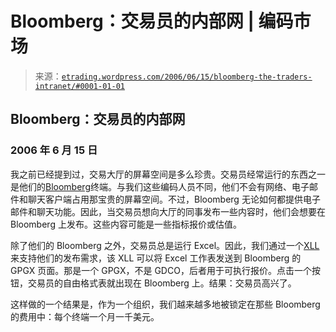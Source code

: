 <!--yml

category: 未分类

date: 2024-05-12 19:52:37

-->

# Bloomberg：交易员的内部网 | 编码市场

> 来源：[`etrading.wordpress.com/2006/06/15/bloomberg-the-traders-intranet/#0001-01-01`](https://etrading.wordpress.com/2006/06/15/bloomberg-the-traders-intranet/#0001-01-01)

## Bloomberg：交易员的内部网

### 2006 年 6 月 15 日

我之前已经提到过，交易大厅的屏幕空间是多么珍贵。交易员经常运行的东西之一是他们的[Bloomberg](http://www.bloomberg.com)终端。与我们这些编码人员不同，他们不会有网络、电子邮件和聊天客户端占用那宝贵的屏幕空间。不过，Bloomberg 无论如何都提供电子邮件和聊天功能。因此，当交易员想向大厅的同事发布一些内容时，他们会想要在 Bloomberg 上发布。这些内容可能是一些指标报价或估值。

除了他们的 Bloomberg 之外，交易员总是运行 Excel。因此，我们通过一个[XLL](https://etrading.wordpress.com/excel/)来支持他们的发布需求，该 XLL 可以将 Excel 工作表发送到 Bloomberg 的 GPGX 页面。那是一个 GPGX，不是 GDCO，后者用于可执行报价。点击一个按钮，交易员的自由格式表就出现在 Bloomberg 上。结果：交易员高兴了。

这样做的一个结果是，作为一个组织，我们越来越多地被锁定在那些 Bloomberg 的费用中：每个终端一个月一千美元。
